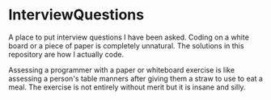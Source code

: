 # InterviewQuestions

A place to put interview questions I have been asked.
Coding on a white board or a piece of paper is completely unnatural.
The solutions in this repository are how I actually code.

Assessing a programmer with a paper or whiteboard exercise is like
assessing a person's table manners after giving them a straw to
use to eat a meal.  The exercise is not entirely without merit but
it is insane and silly.

